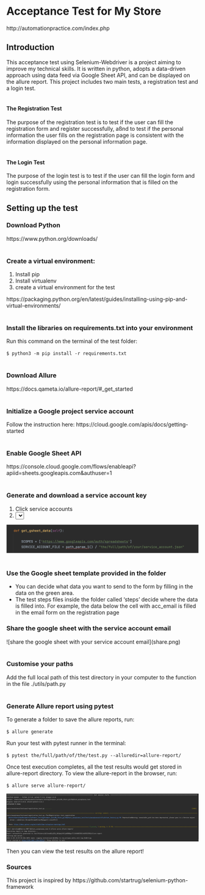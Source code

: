 

<h1>Acceptance Test for My Store</h1>
http://automationpractice.com/index.php


<h2>Introduction</h2>

This acceptance test using Selenium-Webdriver is a project aiming to improve my technical skills. It is written in python, adopts a data-driven approach using data feed via Google Sheet API, and can be displayed on the allure report. This project includes two main tests, a registration test and a login test.
<br/><br/>
<h4>The Registration Test</h4>
The purpose of the registration test is to test if the user can fill the registration form and register successfully, aßnd to test if the personal information the user fills on the registration page is consistent with the information displayed on the personal information page. 
<br/><br/>
<h4>The Login Test</h4>
The purpose of the login test is to test if the user can fill the login form and login successfully using the personal information that is filled on the registration form. 


<h2>Setting up the test</h2>

<h3>Download Python</h3>
https://www.python.org/downloads/
<br/><br/>
<h3>Create a virtual environment:</h3>
<ol>
  <li>Install pip</li>
  <li>Install virtualenv</li>
  <li>create a virtual environment for the test</li>
</ol>
https://packaging.python.org/en/latest/guides/installing-using-pip-and-virtual-environments/
<br/><br/>

<h3>Install the libraries on requirements.txt into your environment</h3>
Run this command on the terminal of the test folder:

`$ python3 -m pip install -r requirements.txt`
<br/><br/>
<h3>Download Allure</h3>
https://docs.qameta.io/allure-report/#_get_started
<br/><br/>
<h3>Initialize a Google project service account</h3>
Follow the instruction here: 
https://cloud.google.com/apis/docs/getting-started
<br/><br/>
<h3>Enable Google Sheet API</h3>
https://console.cloud.google.com/flows/enableapi?apiid=sheets.googleapis.com&authuser=1
<br/><br/>
<h3>Generate and download a service account key</h3>

<ol>
  <li>Click service accounts</li>
  <li><Select an email</li>
  <li>Click ‘Key’</li>
  <li>Click the dropdown ‘Add Key’, and then select ‘Create new key’</li>
  <li>Add the path of the key next to the slash on gsheet_api.py</li>
</ol>

![the path](googleapi_path.png)
<br/><br/>

<h3>Use the Google sheet template provided in the folder</h3>
<ul>
  <li>You can decide what data you want to send to the form by filling in the data on the green area.</li>
  <li>The test steps files inside the folder called ‘steps’ decide where the data is filled into. For example, the data below the cell with acc_email is filled in the email form on the registration page</li>
</ul>
  
<h3>Share the google sheet with the service account email</h3>
![share the google sheet with your service account email](share.png)
<br/><br/>
<h3>Customise your paths</h3>
Add the full local path of this test directory in your computer to the function in the file ./utils/path.py
<br/><br/>
<h3>Generate Allure report using pytest</h3>
To generate a folder to save the allure reports, run:

`$ allure generate`

Run your test with pytest runner in the terminal:

`$ pytest the/full/path/of/the/test.py --alluredir=allure-report/`

Once test execution completes, all the test results would get stored in allure-report directory.
To view the allure-report in the browser, run:

`$ allure serve allure-report/`

![allure-pytest](alluresteps.png)

Then you can view the test results on the allure report!

<h3>Sources</h3>
This project is inspired by https://github.com/startrug/selenium-python-framework

